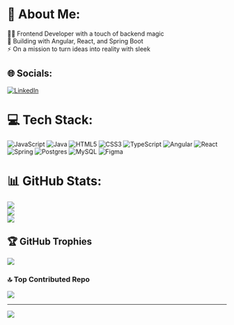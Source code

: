 # 💫 About Me:
👷‍♂️ Frontend Developer with a touch of backend magic<br>🚀 Building with Angular, React, and Spring Boot<br>⚡ On a mission to turn ideas into reality with sleek


## 🌐 Socials:
[![LinkedIn](https://img.shields.io/badge/LinkedIn-%230077B5.svg?logo=linkedin&logoColor=white)](https://linkedin.com/in/https://es.linkedin.com/in/mario-esparza-perez) 

# 💻 Tech Stack:
![JavaScript](https://img.shields.io/badge/javascript-%23323330.svg?style=flat&logo=javascript&logoColor=%23F7DF1E) ![Java](https://img.shields.io/badge/java-%23ED8B00.svg?style=flat&logo=openjdk&logoColor=white) ![HTML5](https://img.shields.io/badge/html5-%23E34F26.svg?style=flat&logo=html5&logoColor=white) ![CSS3](https://img.shields.io/badge/css3-%231572B6.svg?style=flat&logo=css3&logoColor=white) ![TypeScript](https://img.shields.io/badge/typescript-%23007ACC.svg?style=flat&logo=typescript&logoColor=white) ![Angular](https://img.shields.io/badge/angular-%23DD0031.svg?style=flat&logo=angular&logoColor=white) ![React](https://img.shields.io/badge/react-%2320232a.svg?style=flat&logo=react&logoColor=%2361DAFB) ![Spring](https://img.shields.io/badge/spring-%236DB33F.svg?style=flat&logo=spring&logoColor=white) ![Postgres](https://img.shields.io/badge/postgres-%23316192.svg?style=flat&logo=postgresql&logoColor=white) ![MySQL](https://img.shields.io/badge/mysql-4479A1.svg?style=flat&logo=mysql&logoColor=white) ![Figma](https://img.shields.io/badge/figma-%23F24E1E.svg?style=flat&logo=figma&logoColor=white)
# 📊 GitHub Stats:
![](https://github-readme-stats.vercel.app/api?username=DrM4r1o&theme=github_dark&hide_border=false&include_all_commits=true&count_private=true)<br/>
![](https://github-readme-streak-stats.herokuapp.com/?user=DrM4r1o&theme=github_dark&hide_border=false)<br/>
![](https://github-readme-stats.vercel.app/api/top-langs/?username=DrM4r1o&theme=github_dark&hide_border=false&include_all_commits=true&count_private=true&layout=compact)

## 🏆 GitHub Trophies
![](https://github-profile-trophy.vercel.app/?username=DrM4r1o&theme=github_dark&no-frame=false&no-bg=false&margin-w=4)

### 🔝 Top Contributed Repo
![](https://github-contributor-stats.vercel.app/api?username=DrM4r1o&limit=5&theme=github_dark&combine_all_yearly_contributions=true)

---
[![](https://visitcount.itsvg.in/api?id=DrM4r1o&icon=0&color=0)](https://visitcount.itsvg.in)

<!-- Proudly created with GPRM ( https://gprm.itsvg.in ) -->
